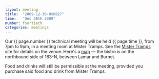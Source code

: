 ```yaml
---
layout: meeting
title:  "2009-12-30-0x0027"
time:   "Dec 30th 2009"
number: fourtieth
categories: meetings
---
```


Our {{ page.number }} technical meeting will be held {{ page.time }}, from
7pm to 9pm, in a meeting room at Mister Tramps. See the [Mister
Tramps][TrampsWeb]
site for details on the venue. Here's a [map][TrampsMap] — the bistro is on the
northbound side of 183-N, between Lamar and Burnet.

Food and drinks will still be permissible at the meeting, provided you
purchase said food and drink from Mister Tramps.

[TrampsWeb]: http://mistertramps.com/
[TrampsMap]: http://maps.google.com/maps?f=q&source=s_q&hl=en&geocode=&q=mister+tramps&aq=&sll=30.395835,-97.698202&sspn=0.012678,0.018432&ie=UTF8&hq=mister+tramps&hnear=&ll=30.3616,-97.717338&spn=0.012683,0.018432&z=16&iwloc=A
